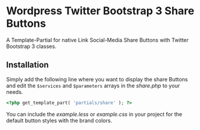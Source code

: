 # Wordpress Twitter Bootstrap 3 Share Buttons

A Template-Partial for native Link Social-Media Share Buttons with Twitter Bootstrap 3 classes.

## Installation

Simply add the following line where you want to display the share Buttons and edit the `$services` and `$parameters` arrays in the _share.php_ to your needs.

```php
<?php get_template_part( 'partials/share' ); ?>
```

You can include the _example.less_ or _example.css_ in your project for the default button styles with the brand colors.
